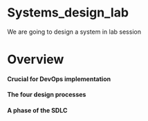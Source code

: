# Systems_design_lab
We are going to design a system in lab session

# Overview
#### Crucial for DevOps implementation
#### The four design processes
#### A phase of the SDLC 
